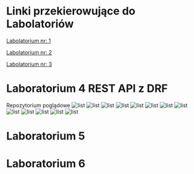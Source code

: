 # Linki przekierowujące do Labolatoriów 

<p><a href="#Lab4">Labolatorium nr: 1</a></p>
<p><a href="#Lab5">Labolatorium nr: 2</a></p>
<p><a href="#Lab6">Labolatorium nr: 3</a></p>

<a id="Lab4"></a></p>

# Laboratorium 4 REST API z DRF
Repozytorium poglądowe 
<a href = "https://github.com/wsvincent/restapiswithdjango"></a>
![list](DRF/static/Scr/1.PNG "Start")
![list](DRF/static/Scr/2.PNG "Start")
![list](DRF/static/Scr/3.PNG "Start")
![list](DRF/static/Scr/4.PNG "Start")
![list](DRF/static/Scr/5.PNG "Start")
![list](DRF/static/Scr/6.PNG "Start")
![list](DRF/static/Scr/7.PNG "Start")
![list](DRF/static/Scr/8.PNG "Start")
![list](DRF/static/Scr/9.PNG "Start")
![list](DRF/static/Scr/10.PNG "Start")
![list](DRF/static/Scr/11.PNG "Start")
![list](DRF/static/Scr/12.PNG "Start")
![list](DRF/static/Scr/13.PNG "Start")








<a id="Lab5"></a>
# Laboratorium 5 


<a id="Lab6"></a>
# Laboratorium 6 



